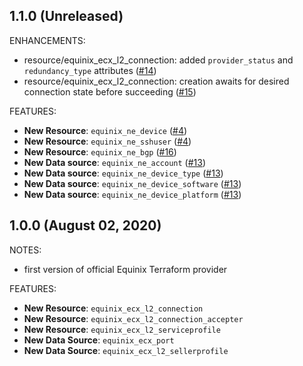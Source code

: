 ## 1.1.0 (Unreleased)

ENHANCEMENTS:

- resource/equinix_ecx_l2_connection: added `provider_status` and
 `redundancy_type` attributes ([#14](https://github.com/equinix/terraform-provider-equinix/issues/14))
- resource/equinix_ecx_l2_connection: creation awaits for desired
connection state before succeeding ([#15](https://github.com/equinix/terraform-provider-equinix/issues/15))

FEATURES:

- **New Resource**: `equinix_ne_device` ([#4](https://github.com/equinix/terraform-provider-equinix/issues/4))
- **New Resource**: `equinix_ne_sshuser` ([#4](https://github.com/equinix/terraform-provider-equinix/issues/4))
- **New Resource**: `equinix_ne_bgp` ([#16](https://github.com/equinix/terraform-provider-equinix/issues/16))
- **New Data source**: `equinix_ne_account` ([#13](https://github.com/equinix/terraform-provider-equinix/issues/13))
- **New Data source**: `equinix_ne_device_type` ([#13](https://github.com/equinix/terraform-provider-equinix/issues/13))
- **New Data source**: `equinix_ne_device_software` ([#13](https://github.com/equinix/terraform-provider-equinix/issues/13))
- **New Data source**: `equinix_ne_device_platform` ([#13](https://github.com/equinix/terraform-provider-equinix/issues/13))

## 1.0.0 (August 02, 2020)

NOTES:

- first version of official Equinix Terraform provider

FEATURES:

- **New Resource**: `equinix_ecx_l2_connection`
- **New Resource**: `equinix_ecx_l2_connection_accepter`
- **New Resource**: `equinix_ecx_l2_serviceprofile`
- **New Data Source**: `equinix_ecx_port`
- **New Data Source**: `equinix_ecx_l2_sellerprofile`
